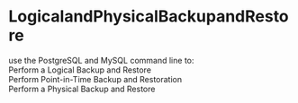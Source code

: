 # LogicalandPhysicalBackupandRestore

use the PostgreSQL and MySQL command line to:\
Perform a Logical Backup and Restore \
Perform Point-in-Time Backup and Restoration \
Perform a Physical Backup and Restore 
